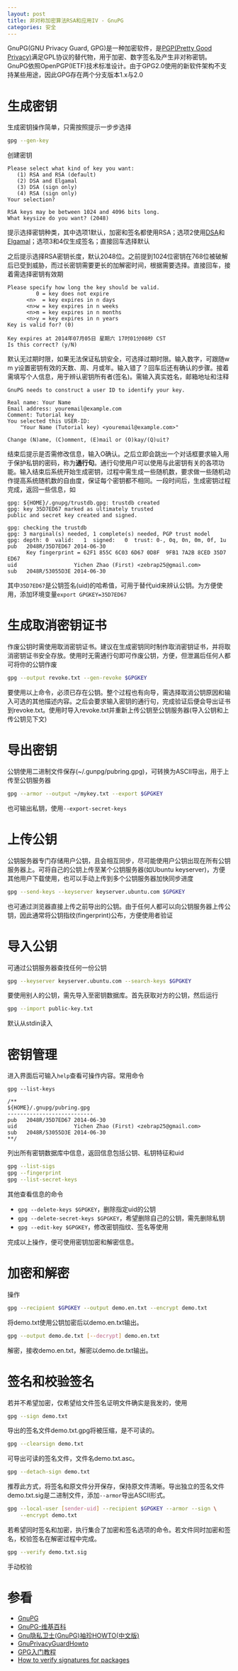 ```yaml
---
layout: post
title: 非对称加密算法RSA和应用IV - GnuPG
categories: 安全
---
```


GnuPG(GNU Privacy Guard, GPG)是一种加密软件，是[PGP(Pretty Good Privacy)][pgp]满足GPL协议的替代物，用于加密、数字签名及产生非对称密钥。GnuPG依照OpenPGP(IETF)技术标准设计。由于GPG2.0使用的新软件架构不支持某些用途，因此GPG存在两个分支版本1.x与2.0

# 生成密钥
生成密钥操作简单，只需按照提示一步步选择

~~~bash
gpg --gen-key
~~~
创建密钥

~~~
Please select what kind of key you want:
   (1) RSA and RSA (default)
   (2) DSA and Elgamal
   (3) DSA (sign only)
   (4) RSA (sign only)
Your selection?

RSA keys may be between 1024 and 4096 bits long.
What keysize do you want? (2048)
~~~
提示选择密钥种类，其中选项1默认，加密和签名都使用RSA；选项2使用[DSA][dsa]和[Elgamal][elgamal]；选项3和4仅生成签名；直接回车选择默认

之后提示选择RSA密钥长度，默认2048位。之前提到1024位密钥在768位被破解后已受到威胁，而过长密钥需要更长的加解密时间，根据需要选择。直接回车，接着需选择密钥有效期

~~~
Please specify how long the key should be valid.
         0 = key does not expire
      <n>  = key expires in n days
      <n>w = key expires in n weeks
      <n>m = key expires in n months
      <n>y = key expires in n years
Key is valid for? (0)

Key expires at 2014年07月05日 星期六 17时01分08秒 CST
Is this correct? (y/N)
~~~
默认无过期时限，如果无法保证私钥安全，可选择过期时限。输入数字，可跟随w m y设置密钥有效的天数、周、月或年。输入错了？回车后还有确认的步骤。接着需填写个人信息，用于辨认密钥所有者(签名)。需输入真实姓名，邮箱地址和注释

~~~
GnuPG needs to construct a user ID to identify your key.

Real name: Your Name
Email address: youremail@example.com
Comment: Tutorial key
You selected this USER-ID:
    "Your Name (Tutorial key) <youremail@example.com>"

Change (N)ame, (C)omment, (E)mail or (O)kay/(Q)uit?
~~~
结束后提示是否需修改信息，输入O确认。之后立即会跳出一个对话框要求输入用于保护私钥的密码，称为**通行句**。通行句使用户可以使用与此密钥有关的各项功能。输入结束后系统开始生成密钥，过程中需生成一些随机数，要求做一些随机动作提高系统随机数的自由度，保证每个密钥都不相同。一段时间后，生成密钥过程完成，返回一些信息，如

~~~
gpg: ${HOME}/.gnupg/trustdb.gpg: trustdb created
gpg: key 35D7ED67 marked as ultimately trusted
public and secret key created and signed.

gpg: checking the trustdb
gpg: 3 marginal(s) needed, 1 complete(s) needed, PGP trust model
gpg: depth: 0  valid:   1  signed:   0  trust: 0-, 0q, 0n, 0m, 0f, 1u
pub   2048R/35D7ED67 2014-06-30
      Key fingerprint = 62F1 855C 6C03 6D67 0D8F  9FB1 7A2B 8CED 35D7 ED67
uid                  Yichen Zhao (First) <zebrap25@gmail.com>
sub   2048R/53055D3E 2014-06-30
~~~
其中`35D7ED67`是公钥签名(uid)的哈希值，可用于替代uid来辨认公钥。为方便使用，添加环境变量`export GPGKEY=35D7ED67`

# 生成取消密钥证书
作废公钥时需使用取消密钥证书。建议在生成密钥同时制作取消密钥证书，并将取消密钥证书安全存放。使用时无需通行句即可作废公钥，方便，但泄漏后任何人都可将你的公钥作废

~~~bash
gpg --output revoke.txt --gen-revoke $GPGKEY
~~~
要使用以上命令，必须已存在公钥。整个过程也有向导，需选择取消公钥原因和输入可选的其他描述内容。之后会要求输入密钥的通行句，完成验证后便会导出证书到revoke.txt。使用时导入revoke.txt并重新上传公钥至公钥服务器(导入公钥和上传公钥见下文)

# 导出密钥
公钥使用二进制文件保存(~/.gunpg/pubring.gpg)，可转换为ASCII导出，用于上传至公钥服务器

~~~bash
gpg --armor --output ~/mykey.txt --export $GPGKEY
~~~
也可输出私钥，使用`--export-secret-keys`

# 上传公钥
公钥服务器专门存储用户公钥，且会相互同步，尽可能使用户公钥出现在所有公钥服务器上。可将自己的公钥上传至某个公钥服务器(如Ubuntu keyserver)，方便其他用户下载使用，也可以手动上传到多个公钥服务器加快同步进度

~~~bash
gpg --send-keys --keyserver keyserver.ubuntu.com $GPGKEY
~~~
也可通过浏览器直接上传之前导出的公钥。由于任何人都可以向公钥服务器上传公钥，因此通常将公钥指纹(fingerprint)公布，方便使用者验证

# 导入公钥
可通过公钥服务器查找任何一份公钥

~~~bash
gpg --keyserver keyserver.ubuntu.com --search-keys $GPGKEY
~~~

要使用别人的公钥，需先导入至密钥数据库。首先获取对方的公钥，然后运行

~~~bash
gpg --import public-key.txt
~~~
默认从stdin读入

# 密钥管理
进入界面后可输入`help`查看可操作内容。常用命令

~~~
gpg --list-keys

/**
${HOME}/.gnupg/pubring.gpg
---------------------------
pub   2048R/35D7ED67 2014-06-30
uid                  Yichen Zhao (First) <zebrap25@gmail.com>
sub   2048R/53055D3E 2014-06-30
**/
~~~
列出所有密钥数据库中信息，返回信息包括公钥、私钥特征和uid

~~~bash
gpg --list-sigs
gpg --fingerprint
gpg --list-secret-keys
~~~
其他查看信息的命令

+ `gpg --delete-keys $GPGKEY`，删除指定uid的公钥
+ `gpg --delete-secret-keys $GPGKEY`，希望删除自己的公钥，需先删除私钥
+ `gpg --edit-key $GPGKEY`，修改密钥指纹、签名等使用

完成以上操作，便可使用密钥加密和解密信息。

# 加密和解密
操作

~~~bash
gpg --recipient $GPGKEY --output demo.en.txt --encrypt demo.txt
~~~
将demo.txt使用公钥加密后以demo.en.txt输出。

~~~bash
gpg --output demo.de.txt [--decrypt] demo.en.txt
~~~
解密，接收demo.en.txt，解密以demo.de.txt输出。

# 签名和校验签名
若并不希望加密，仅希望给文件签名证明文件确实是我发的，使用

~~~bash
gpg --sign demo.txt
~~~
导出的签名文件demo.txt.gpg将被压缩，是不可读的。

~~~bash
gpg --clearsign demo.txt
~~~
可导出可读的签名文件，文件名demo.txt.asc。

~~~bash
gpg --detach-sign demo.txt
~~~
推荐此方式，将签名和原文件分开保存，保持原文件清晰。导出独立的签名文件demo.txt.sig是二进制文件，添加`--armor`导出ASCII形式。

~~~bash
gpg --local-user [sender-uid] --recipient $GPGKEY --armor --sign \
    --encrypt demo.txt
~~~
若希望同时签名和加密，执行集合了加密和签名选项的命令。若文件同时加密和签名，校验签名在解密过程中完成。

~~~bash
gpg --verify demo.txt.sig
~~~
手动校验

# 参看
+ [GnuPG](https://www.gnupg.org/ "The GNU Privacy Guard")
+ [GnuPG-维基百科](http://zh.wikipedia.org/wiki/GnuPG "GnuPG")
+ [Gnu隐私卫士(GnuPG)袖珍HOWTO(中文版)](https://www.gnupg.org/howtos/zh/index.html "Gnu隐私卫士(GnuPG)袖珍HOWTO(中文版)")
+ [GnuPrivacyGuardHowto](https://help.ubuntu.com/community/GnuPrivacyGuardHowto "GnuPrivacyGuardHowto")
+ [GPG入门教程](http://www.ruanyifeng.com/blog/2013/07/gpg.html "GPG入门教程")
+ [How to verify signatures for packages](https://www.torproject.org/docs/verifying-signatures.html.en "How to verify signatures for packages")

[pgp]: http://zh.wikipedia.org/wiki/PGP "PGP"
[dsa]: http://en.wikipedia.org/wiki/Digital_Signature_Algorithm "Digital Signature Algorithm"
[elgamal]: http://en.wikipedia.org/wiki/ElGamal_encryption "ElGamal encryption"
